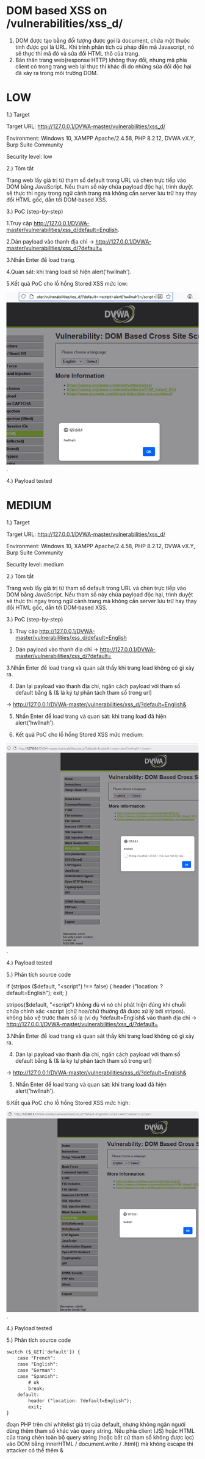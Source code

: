 # DOM based XSS on /vulnerabilities/xss_d/
1. DOM được tạo bằng đối tượng được gọi là document, chứa một thuộc tính được gọi là URL. Khi trình phân tích cú pháp đến mã Javascript, nó sẽ thực thi mã đó và sửa đổi HTML thô của trang.
2. Bản thân trang web(response HTTP) không thay đổi, nhưng mã phía client có trong trang web lại thực thi khác đi do những sửa đổi độc hại đã xảy ra trong môi trường DOM.

# LOW

1.) Target

Target URL: http://127.0.0.1/DVWA-master/vulnerabilities/xss_d/

Environment: Windows 10, XAMPP Apache/2.4.58, PHP 8.2.12, DVWA vX.Y, Burp Suite Community

Security level: low

2.) Tóm tắt

Trang web lấy giá trị từ tham số default trong URL và chèn trực tiếp vào DOM bằng JavaScript. Nếu tham số này chứa payload độc hại, trình duyệt sẽ thực thi ngay trong ngữ cảnh trang mà không cần server lưu trữ hay thay đổi HTML gốc, dẫn tới DOM‑based XSS.

3.) PoC (step-by-step)

  1.Truy cập http://127.0.0.1/DVWA-master/vulnerabilities/xss_d/default=English.
  
  2.Dán payload <script>alert('hwllnah')</script> vào thanh địa chỉ
  -> http://127.0.0.1/DVWA-master/vulnerabilities/xss_d/?default=<script>alert('hwllnah')</script>
  
  3.Nhấn Enter để load trang.
  
  4.Quan sát: khi trang load sẽ hiện alert('hwllnah').
  
  5.Kết quả PoC cho lỗ hổng Stored XSS mức low:
  
  ![anh1](images/DOM_basedXSS_low.png).
  
4.) Payload tested

<script>alert('hwllnah')</script>
# MEDIUM

1.) Target

Target URL: http://127.0.0.1/DVWA-master/vulnerabilities/xss_d/

Environment: Windows 10, XAMPP Apache/2.4.58, PHP 8.2.12, DVWA vX.Y, Burp Suite Community

Security level: medium

2.) Tóm tắt

Trang web lấy giá trị từ tham số default trong URL và chèn trực tiếp vào DOM bằng JavaScript. Nếu tham số này chứa payload độc hại, trình duyệt sẽ thực thi ngay trong ngữ cảnh trang mà không cần server lưu trữ hay thay đổi HTML gốc, dẫn tới DOM‑based XSS.

3.) PoC (step-by-step)

  1. Truy cập http://127.0.0.1/DVWA-master/vulnerabilities/xss_d/default=English
  
  2. Dán payload <script>alert('hwllnah')</script> vào thanh địa chỉ
  -> http://127.0.0.1/DVWA-master/vulnerabilities/xss_d/?default=<script>alert('hwllnah')</script>
  
  3.Nhấn Enter để load trang và quan sát thấy khi trang load không có gì xảy ra.
  
  4. Dán lại payload <script>alert('hwllnah')</script> vào thanh địa chỉ, ngăn cách payload với tham số default bằng & (& là ký tự phân tách tham số trong url)
     
  -> http://127.0.0.1/DVWA-master/vulnerabilities/xss_d/?default=English&<script>alert('hwllnah')</script>
  
  5. Nhấn Enter để load trang và quan sát: khi trang load đã hiện alert('hwllnah').

  6. Kết quả PoC cho lỗ hổng Stored XSS mức medium:
  
  ![anh1](images/DOM_basedXSS_medium.png).
  
4.) Payload tested

<script>alert('hwllnah')</script>

5.) Phân tích source code

if (stripos ($default, "<script") !== false) {
  header ("location: ?default=English"); 
  exit; 
}

stripos($default, "<script") không đủ vì nó chỉ phát hiện đúng khi chuỗi chứa chính xác <script (chữ hoa/chữ thường đã được xử lý bởi stripos).
không bảo vệ trước tham số lạ (ví dụ ?default=English&<script>...), vì check chỉ nhìn $_GET['default'].

# HIGH

1.) Target

Target URL: http://127.0.0.1/DVWA-master/vulnerabilities/xss_d/

Environment: Windows 10, XAMPP Apache/2.4.58, PHP 8.2.12, DVWA vX.Y, Burp Suite Community

Security level: high

2.) Tóm tắt

Trang web lấy giá trị từ tham số default trong URL và chèn trực tiếp vào DOM bằng JavaScript. Nếu tham số này chứa payload độc hại, trình duyệt sẽ thực thi ngay trong ngữ cảnh trang mà không cần server lưu trữ hay thay đổi HTML gốc, dẫn tới DOM‑based XSS.

3.) PoC (step-by-step)

  1. Truy cập http://127.0.0.1/DVWA-master/vulnerabilities/xss_d/default=English
  
  2. Dán payload <script>alert('hwllnah')</script> vào thanh địa chỉ
  -> http://127.0.0.1/DVWA-master/vulnerabilities/xss_d/?default=<script>alert('hwllnah')</script>
  
  3.Nhấn Enter để load trang và quan sát thấy khi trang load không có gì xảy ra.
  
  4. Dán lại payload <script>alert('hwllnah')</script> vào thanh địa chỉ, ngăn cách payload với tham số default bằng & (& là ký tự phân tách tham số trong url)
     
  -> http://127.0.0.1/DVWA-master/vulnerabilities/xss_d/?default=English&<script>alert('hwllnah')</script>
  
  5. Nhấn Enter để load trang và quan sát: khi trang load đã hiện alert('hwllnah').
   
  6.Kết quả PoC cho lỗ hổng Stored XSS mức high:
  
  ![anh1](images/DOM_basedXSS_high.png).
  
4.) Payload tested

<script>alert('hwllnah')</script>

5.) Phân tích source code

  	switch ($_GET['default']) {
		case "French":
		case "English":
		case "German":
		case "Spanish":
			# ok
			break;
		default:
			header ("location: ?default=English");
			exit;
	}
  
đoạn PHP trên chỉ whitelist giá trị của default, nhưng không ngăn người dùng thêm tham số khác vào query string. Nếu phía client (JS) hoặc HTML của trang chèn toàn bộ query string (hoặc bất cứ tham số không được lọc) vào DOM bằng innerHTML / document.write / .html() mà không escape thì attacker có thể thêm &<script>... vào URL và gây DOM-based XSS.
